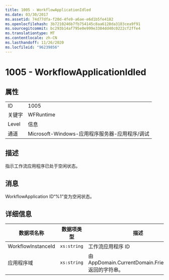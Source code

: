 ```yaml
---
title: 1005 - WorkflowApplicationIdled
ms.date: 03/30/2017
ms.assetid: 74d77dfa-f20d-4fe9-a6ae-e6d1b5fe4182
ms.openlocfilehash: 3b7210246b7fb754145c8aa6128da3183cea9f91
ms.sourcegitcommit: bc293b14af795e0e999e3304dd40c0222cf2ffe4
ms.translationtype: MT
ms.contentlocale: zh-CN
ms.lasthandoff: 11/26/2020
ms.locfileid: "96239856"
---
```

# <a name="1005---workflowapplicationidled"></a>1005 - WorkflowApplicationIdled

## <a name="properties"></a>属性  
  
|||  
|-|-|  
|ID|1005|  
|关键字|WFRuntime|  
|Level|信息|  
|通道|Microsoft-Windows-应用程序服务器-应用程序/调试|  
  
## <a name="description"></a>描述  

 指示工作流应用程序已处于空闲状态。  
  
## <a name="message"></a>消息  

 WorkflowApplication ID“%1”变为空闲状态。  
  
## <a name="details"></a>详细信息  
  
|数据项名称|数据项类型|描述|  
|--------------------|--------------------|-----------------|  
|WorkflowInstanceId|`xs:string`|工作流应用程序 ID|  
|应用程序域|`xs:string`|由 AppDomain.CurrentDomain.FriendlyName 返回的字符串。|
